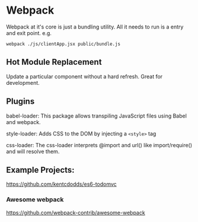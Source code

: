 # Webpack

Webpack at it's core is just a bundling utility. All it needs to run is a entry and exit point. e.g.

```
webpack ./js/clientApp.jsx public/bundle.js
```

## Hot Module Replacement

Update a particular component without a hard refresh. Great for development.

## Plugins

babel-loader: This package allows transpiling JavaScript files using Babel and webpack.

style-loader: Adds CSS to the DOM by injecting a `<style>` tag 

css-loader: The css-loader interprets @import and url() like import/require() and will resolve them. 

## Example Projects:

https://github.com/kentcdodds/es6-todomvc

### Awesome webpack

https://github.com/webpack-contrib/awesome-webpack

